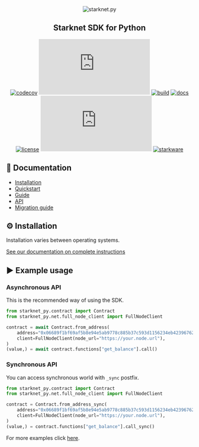 <div align="center">
    <img src="https://raw.githubusercontent.com/software-mansion/starknet.py/master/graphic.png" alt="starknet.py"/>
</div>
<h2 align="center">Starknet SDK for Python</h2>

<div align="center">

[![codecov](https://codecov.io/gh/software-mansion/starknet.py/branch/master/graph/badge.svg?token=3E54E8RYSL)](https://codecov.io/gh/software-mansion/starknet.py)
[![pypi](https://img.shields.io/pypi/v/starknet.py)](https://pypi.org/project/starknet.py/)
[![build](https://img.shields.io/github/actions/workflow/status/software-mansion/starknet.py/checks.yml)](https://github.com/software-mansion/starknet.py/actions)
[![docs](https://readthedocs.org/projects/starknetpy/badge/?version=latest)](https://starknetpy.readthedocs.io/en/latest/?badge=latest)
[![license](https://img.shields.io/badge/license-MIT-black)](https://github.com/software-mansion/starknet.py/blob/master/LICENSE.txt)
[![stars](https://img.shields.io/github/stars/software-mansion/starknet.py?color=yellow)](https://github.com/software-mansion/starknet.py/stargazers)
[![starkware](https://img.shields.io/badge/powered_by-StarkWare-navy)](https://starkware.co)

</div>

## 📘 Documentation

- [Installation](https://starknetpy.rtfd.io/en/latest/installation.html)
- [Quickstart](https://starknetpy.rtfd.io/en/latest/quickstart.html)
- [Guide](https://starknetpy.rtfd.io/en/latest/guide.html)
- [API](https://starknetpy.rtfd.io/en/latest/api.html)
- [Migration guide](https://starknetpy.readthedocs.io/en/latest/migration_guide.html)

## ⚙️ Installation

Installation varies between operating systems.

[See our documentation on complete instructions](https://starknetpy.rtfd.io/en/latest/installation.html)

## ▶️ Example usage

### Asynchronous API

This is the recommended way of using the SDK.

```python
from starknet_py.contract import Contract
from starknet_py.net.full_node_client import FullNodeClient

contract = await Contract.from_address(
    address="0x06689f1bf69af5b8e94e5ab9778c885b37c593d1156234eb423967621f596e73",
    client=FullNodeClient(node_url="https://your.node.url"),
)
(value,) = await contract.functions["get_balance"].call()
```

### Synchronous API

You can access synchronous world with `_sync` postfix.

```python
from starknet_py.contract import Contract
from starknet_py.net.full_node_client import FullNodeClient

contract = Contract.from_address_sync(
    address="0x06689f1bf69af5b8e94e5ab9778c885b37c593d1156234eb423967621f596e73",
    client=FullNodeClient(node_url="https://your.node.url"),
)
(value,) = contract.functions["get_balance"].call_sync()
```

For more examples click [here](https://starknetpy.rtfd.io/en/latest/quickstart.html).
